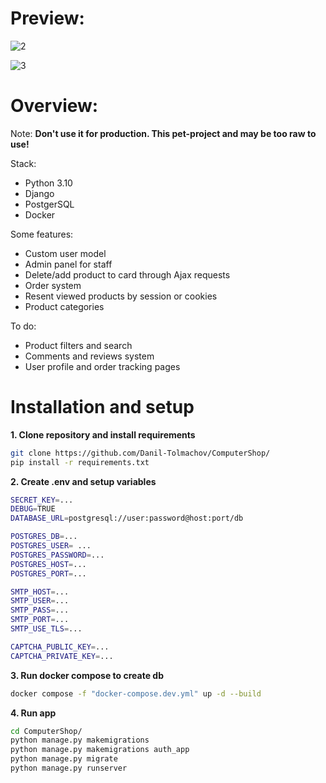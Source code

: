 # Preview:

![2](https://user-images.githubusercontent.com/59608495/202649969-062269ea-c093-4189-8b21-04640c614fdd.PNG)

![3](https://user-images.githubusercontent.com/59608495/202649953-e79bdaec-5a43-451e-8049-ecb60106974d.PNG)

# Overview:
Note: **Don't use it for production. This pet-project and may be too raw to use!**

Stack:
- Python 3.10
- Django
- PostgerSQL
- Docker

Some features:
- Custom user model
- Admin panel for staff
- Delete/add product to card through Ajax requests
- Order system
- Resent viewed products by session or cookies
- Product categories

To do:
- Product filters and search
- Comments and reviews system
- User profile and order tracking pages

# Installation and setup

**1. Clone repository and install requirements**
```sh 
git clone https://github.com/Danil-Tolmachov/ComputerShop/
pip install -r requirements.txt
```
**2. Create .env and setup variables**
```sh
SECRET_KEY=...
DEBUG=TRUE
DATABASE_URL=postgresql://user:password@host:port/db

POSTGRES_DB=...
POSTGRES_USER= ...
POSTGRES_PASSWORD=...
POSTGRES_HOST=...
POSTGRES_PORT=...

SMTP_HOST=...
SMTP_USER=...
SMTP_PASS=...
SMTP_PORT=...
SMTP_USE_TLS=...

CAPTCHA_PUBLIC_KEY=...
CAPTCHA_PRIVATE_KEY=...
```
**3. Run docker compose to create db**
```sh 
docker compose -f "docker-compose.dev.yml" up -d --build
```
**4. Run app**
```sh 
cd ComputerShop/
python manage.py makemigrations
python manage.py makemigrations auth_app
python manage.py migrate
python manage.py runserver
```
